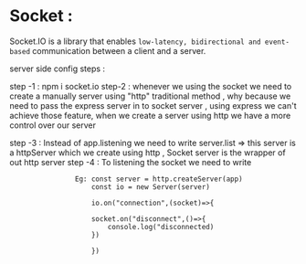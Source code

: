 # Socket :

Socket.IO is a library that enables `low-latency, bidirectional and event-based` communication between a client and a server.

server side config steps :

step -1 : npm i socket.io
step-2 : whenever we using the socket we need to create a manually server using "http" traditional method , why because we need to pass the express server in to socket server , using express we can't achieve those feature, when we create a server using http we have a more control over our server

step -3 : Instead of app.listening we need to write server.list => this server is a httpServer which we create using http , Socket server is the wrapper of out http server
step -4 : To listening the socket we need to write

                    Eg: const server = http.createServer(app)
                        const io = new Server(server)

                        io.on("connection",(socket)=>{

                        socket.on("disconnect",()=>{
                            console.log("disconnected)
                        })

                        })
